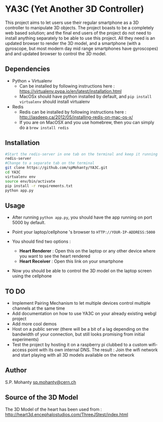 YA3C (Yet Another 3D Controller)
================================

This project aims to let users use their regular smartphone as a 3D controller to manipulate 3D objects. The project boasts to be a completely web based solution; and the final end users of the project do not need to install anything separately to be able to use this project. All they need is an updated browser to render the 3D model, and a smartphone (with a gyroscope, but most modern day mid range smartphones have gyroscopes) and and updated browser to control the 3D model.

Dependencies
------------
* Python + Virtualenv
  * Can be installed by following instructions here : https://virtualenv.pypa.io/en/latest/installation.html
  * MacOSx should have python installed by default, and `pip install virtualenv` should install virtualenv
* Redis
  * Redis can be installed by following instructions here : http://jasdeep.ca/2012/05/installing-redis-on-mac-os-x/
  * If you are on MacOSX and you use homebrew, then you can simply do a `brew install redis`

Installation
------------
```bash
#Start the redis-server in one tab on the terminal and keep it running for the entire process
redis-server
#Change to a separate tab on the terminal
git clone https://github.com/spMohanty/YA3C.git
cd YA3C
virtualenv env
source env/bin/activate
pip install -r requirements.txt
python app.py
```

Usage
-------
* After running `python app.py`, you should have the app running on port 5000 by default.
* Point your laptop/cellphone 's browser to `HTTP://YOUR-IP-ADDRESS:5000`   
* You should find two options :
  * **Heart Renderer** : Open this on the laptop or any other device where you want to see the heart rendered
  * **Heart Receiver** : Open this link on your smartphone 

* Now you should be able to control the 3D model on the laptop screen using the cellphone

TO DO
----
* Implement Pairing Mechanism to let multiple devices control multiple channels at the same time
* Add documentation on how to use YA3C on your already existing webgl project
* Add more cool demos
* Host on a public server (there will be a bit of a lag depending on the bandwidth of your connection, but still looks promising from initial experiments)
* Test the project by hosting it on a raspberry pi clubbed to a custom wifi-access point with its own internal DNS. The result : Join the wifi network and start playing with all 3D models available on the network

Author
-------
S.P. Mohanty <sp.mohanty@cern.ch> 

Source of the 3D Model
-----------------------
The 3D Model of the heart has been used from : http://heart3d.encephalostudios.com/ThreeJStest/index.html

